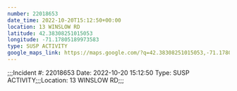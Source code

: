 ```yaml
---
number: 22018653
date_time: 2022-10-20T15:12:50+00:00
location: 13 WINSLOW RD
latitude: 42.38308251015053
longitude: -71.17805189973583
type: SUSP ACTIVITY
google_maps_link: https://maps.google.com/?q=42.38308251015053,-71.17805189973583
---
```


;;;Incident #: 22018653   Date: 2022-10-20 15:12:50   Type: SUSP ACTIVITY;;;Location: 13 WINSLOW RD;;;
